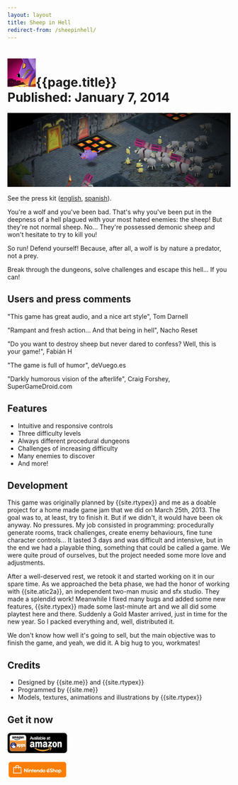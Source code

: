 ```yaml
---
layout: layout
title: Sheep in Hell
redirect-from: /sheepinhell/
---
```


<h1>
<img src="../images/sheepinhell.png">{{page.title}}
<section class="byline">Published: January 7, 2014</section>
</h1>

![Sheep in Hell screenshot](../images/sheepinhell_scr.png)

See the press kit ([english](../presskit/sheepinhell_en), [spanish](../presskit/sheepinhell_es)).
  
You're a wolf and you've been bad. That's why you've been put in the deepness of a hell plagued with your most hated enemies: the sheep! But they're not normal sheep. No... They're possessed demonic sheep and won't hesitate to try to kill you!

So run! Defend yourself! Because, after all, a wolf is by nature a predator, not a prey.

Break through the dungeons, solve challenges and escape this hell... If you can!

Users and press comments
---

"This game has great audio, and a nice art style", Tom Darnell

"Rampant and fresh action... And that being in hell", Nacho Reset

"Do you want to destroy sheep but never dared to confess? Well, this is your game!", Fabián H

"The game is full of humor", deVuego.es

"Darkly humorous vision of the afterlife", Craig Forshey, SuperGameDroid.com

Features
---
  
- <i class="icon icon-ok"></i>Intuitive and responsive controls
- <i class="icon icon-ok"></i>Three difficulty levels
- <i class="icon icon-ok"></i>Always different procedural dungeons
- <i class="icon icon-ok"></i>Challenges of increasing difficulty
- <i class="icon icon-ok"></i>Many enemies to discover
- <i class="icon icon-ok"></i>And more!

Development
---
  
This game was originally planned by {{site.rtypex}} and me as a doable project for a home made game jam that we did on March 25th, 2013. The goal was to, at least, try to finish it. But if we didn't, it would have been ok anyway. No pressures. My job consisted in programming: procedurally generate rooms, track challenges, create enemy behaviours, fine tune character controls... It lasted 3 days and was difficult and intensive, but in the end we had a playable thing, something that could be called a game. We were quite proud of ourselves, but the project needed some more love and adjustments.

After a well-deserved rest, we retook it and started working on it in our spare time. As we approached the beta phase, we had the honor of working with {{site.atic2a}}, an independent two-man music and sfx studio. They made a splendid work! Meanwhile I fixed many bugs and added some new features, {{site.rtypex}} made some last-minute art and we all did some playtest here and there. Suddenly a Gold Master arrived, just in time for the new year. So I packed everything and, well, distributed it.

We don't know how well it's going to sell, but the main objective was to finish the game, and yeah, we did it. A big hug to you, workmates!

Credits
---

- Designed by {{site.me}} and {{site.rtypex}}
- Programmed by {{site.me}}
- Models, textures, animations and illustrations by {{site.rtypex}}

Get it now
---

<!-- [![Get it on AppStore](../images/badge_AppStore.png)](https://itunes.apple.com/es/app/sheep-in-hell/id788371896?mt=8) -->
<!-- [![Get it on GooglePlay](../images/badge_GooglePlay.png)](https://play.google.com/store/apps/details?id=cm.david.sheepinhell) -->
[![Get it on Amazon](../images/badge_Amazon.png)](http://www.amazon.com/gp/product/B00JWUVKFI)
<!-- [![Get it on Ouya](../images/badge_Ouya.png)](https://www.ouya.tv/game/Sheep-in-Hell/) -->
<!-- [![Get it on GameStick](../images/badge_GameStick.png)](https://zone.gamestick.tv/game_370) -->
[![Get it on Nintendo eShop](../images/badge_NintendoEShop.png)](https://www.nintendo.com/store/products/sheep-in-hell-switch/)
